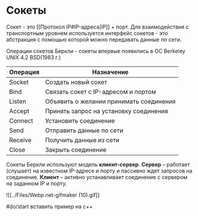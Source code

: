 # Сокеты
Сокет - это [[Протокол IP#IP-адреса|IP]] + порт. Для взаимодействия с транспортным уровнем используется интерфейс сокетов - это абстракция с помощью которой можно передавать данные по сети.

Операции сокетов Беркли - сокеты впервые появились в OC Berkeley UNIX 4.2 BSD(1983 г.)

| Операция | Назначение                              |
| -------- | --------------------------------------- |
| Socket   | Создать новый сокет                     |
| Bind     | Связать сокет с IP-адресом и портом     |
| Listen   | Объявить о желании принимать соединения |
| Accept   | Принять запрос на установку соединения  |
| Connect  | Установить соединение                   |
| Send     | Отправить данные по сети                |
| Receive  | Получить данные из сети                 |
| Close    | Закрыть соединение                      |

Сокеты Беркли используют модель **клиент-сервер**. **Сервер** – работает (слушает) на известном IP-адресе и порту и пассивно ждет запросов на соединение. **Клиент** – активно устанавливает соединение с сервером на заданном IP и порту.

![[../Files/Webp.net-gifmaker (10).gif]]

#do/start вставить пример на c++